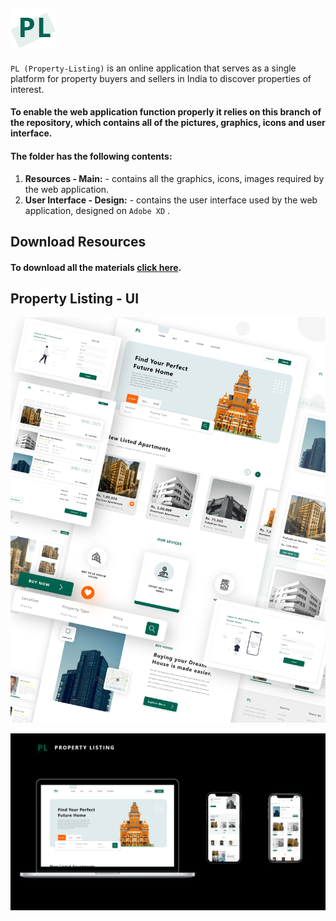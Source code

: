 ## <img src="https://raw.githubusercontent.com/vivek-zanee/Property-listing/resources/Resources%20-%20Main/Images/Logo.png">

`PL (Property-Listing)` is an online application that serves as a single platform for property buyers and sellers in India to discover properties of interest.

#### To enable the web application function properly it relies on this branch of the repository, which contains all of the pictures, graphics, icons and user interface. 

#### The folder has the following contents:
1. **Resources - Main:** - contains all the graphics, icons, images required by the web application.
2. **User Interface - Design:** - contains the user interface used by the web application, designed on `Adobe XD` .

## Download Resources
####  To download all the materials [click here](https://github.com/vivek-zanee/Property-listing/archive/refs/heads/resources.zip).

## Property Listing - UI

<p align="center">
  <img src="https://raw.githubusercontent.com/vivek-zanee/Property-listing/resources/User%20Interface%20-%20Design/UI%20Desgins/GIT%20UI.png">
</p>

<p align="center">
  <img src="https://raw.githubusercontent.com/vivek-zanee/Property-listing/resources/User%20Interface%20-%20Design/UI%20Desgins/UI%20-%20Github.png">
</p>



